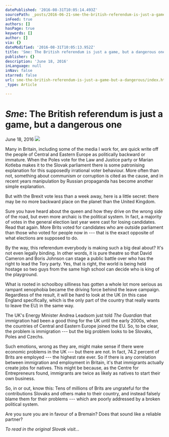 ```yaml
---
datePublished: '2016-08-31T10:05:14.493Z'
sourcePath: _posts/2016-06-21-sme-the-british-referendum-is-just-a-game-but-a-dangerous.md
inFeed: true
authors: []
hasPage: true
keywords: []
author: []
via: {}
dateModified: '2016-08-31T10:05:13.952Z'
title: 'Sme: The British referendum is just a game, but a dangerous one'
publisher: {}
description: 'June 18, 2016'
inLanguage: null
inNav: false
starred: false
url: sme-the-british-referendum-is-just-a-game-but-a-dangerous/index.html
_type: Article

---
```

# _**Sme**_**: The British referendum is just a game, but a dangerous one**

June 18, 2016
![](https://the-grid-user-content.s3-us-west-2.amazonaws.com/6acd10f6-227a-4b42-a4ef-cd2c11387276.jpg)

Many in Britain, including some of the media I work for, are quick write off the people of Central and Eastern Europe as politically backward or immature. When the Poles vote for the Law and Justice party or Marian Kotleba makes it to the Slovak parliament there is some patronising explanation for this supposedly irrational voter behaviour. More often than not, something about communism or corruption is cited as the cause, and in recent years manipulation by Russian propaganda has become another simple explanation.

But with the Brexit vote less than a week away, here is a little secret: there may be no more backward place on the planet than the United Kingdom.

Sure you have heard about the queen and how they drive on the wrong side of the road, but even more archaic is the political system. In fact, a majority of votes in the general election last year were cast for losing candidates. Read that again. More Brits voted for candidates who are outside parliament than those who voted for people now in --- that is the exact opposite of what elections are supposed to do.

By the way, this referendum everybody is making such a big deal about? It's not even legally binding. In other words, it is pure theatre so that David Cameron and Boris Johnson can stage a public battle over who has the right to lead the Tory party. Yes, that is right, the world is being held hostage so two guys from the same high school can decide who is king of the playground.

What is rooted in schoolboy silliness has gotten a whole lot more serious as rampant xenophobia became the driving force behind the leave campaign. Regardless of the result, it will be hard to look at the UK (in this case England specifically, which is the only part of the country that really wants to leave the EU) in the same way.

The UK's Energy Minister Andrea Leadsom just told _The Guardian_ that immigration had been a good thing for the UK until the early 2000s, when the countries of Central and Eastern Europe joined the EU. So, to be clear, the problem is immigration --- but the big problem looks to be Slovaks, Poles and Czechs.

Such emotions, wrong as they are, might make sense if there were economic problems in the UK --- but there are not. In fact, 74.2 percent of Brits are employed --- the highest rate ever. So if there is any correlation between immigration and employment in Britain, it's that immigrants actually create jobs for natives. This might be because, as the Centre for Entrepreneurs found, immigrants are twice as likely as natives to start their own business.

So, in or out, know this: Tens of millions of Brits are ungrateful for the contributions Slovaks and others make to their country, and instead falsely blame them for their problems --- which are poorly addressed by a broken political system.

Are you sure you are in favour of a Bremain? Does that sound like a reliable partner?

_To read in the original Slovak visit..._